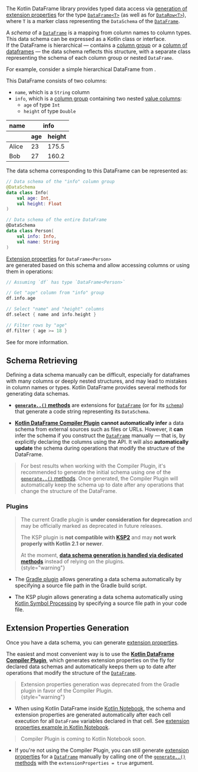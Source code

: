 [//]: # (title: Data Schemas)

The Kotlin DataFrame library provides typed data access via
[generation of extension properties](extensionPropertiesApi.md) for the type
[`DataFrame<T>`](DataFrame.md) (as well as for [`DataRow<T>`](DataRow.md)), where
`T` is a marker class representing the `DataSchema` of the [`DataFrame`](DataFrame.md).

A *schema* of a [`DataFrame`](DataFrame.md) is a mapping from column names to column types.  
This data schema can be expressed as a Kotlin class or interface.  
If the DataFrame is hierarchical — contains a [column group](DataColumn.md#columngroup) or a
[column of dataframes](DataColumn.md#framecolumn) — the data schema reflects this structure,
with a separate class representing the schema of each column group or nested `DataFrame`.

For example, consider a simple hierarchical DataFrame from
<resource src="example.csv"></resource>.

This DataFrame consists of two columns:
- `name`, which is a `String` column
- `info`, which is a [column group](DataColumn.md#columngroup) containing two nested [value columns](DataColumn.md#valuecolumn):
    - `age` of type `Int`
    - `height` of type `Double`

<table>
  <thead>
    <tr>
      <th>name</th>
      <th colspan="2">info</th>
    </tr>
    <tr>
      <th></th>
      <th>age</th>
      <th>height</th>
    </tr>
  </thead>
  <tbody>
    <tr>
      <td>Alice</td>
      <td>23</td>
      <td>175.5</td>
    </tr>
    <tr>
      <td>Bob</td>
      <td>27</td>
      <td>160.2</td>
    </tr>
  </tbody>
</table>

The data schema corresponding to this DataFrame can be represented as:

```kotlin
// Data schema of the "info" column group
@DataSchema
data class Info(
    val age: Int,
    val height: Float
)

// Data schema of the entire DataFrame
@DataSchema
data class Person(
    val info: Info,
    val name: String
)
```

[Extension properties](extensionPropertiesApi.md) for `DataFrame<Person>`  
are generated based on this schema and allow accessing columns
or using them in operations:

```kotlin
// Assuming `df` has type `DataFrame<Person>`

// Get "age" column from "info" group
df.info.age

// Select "name" and "height" columns
df.select { name and info.height }

// Filter rows by "age"
df.filter { age >= 18 }
```

See [](extensionPropertiesApi.md) for more information.


## Schema Retrieving

Defining a data schema manually can be difficult, especially for dataframes with many columns or deeply nested 
structures, and may lead to mistakes in column names or types. 
Kotlin DataFrame provides several methods for generating data schemas.

* [**`generate..()` methods**](DataSchemaGenerationMethods.md) are extensions for [`DataFrame`](DataFrame.md) 
(or for its [`schema`](schema.md)) that generate a code string representing its `DataSchema`.

* [**Kotlin DataFrame Compiler Plugin**](Compiler-Plugin.md) **cannot automatically infer** a 
data schema from external sources such as files or URLs.
However, it **can** infer the schema if you construct the [`DataFrame`](DataFrame.md) 
manually — that is, by explicitly declaring the columns using the API.
It will also **automatically update** the schema during operations that modify the structure of the DataFrame.

> For best results when working with the Compiler Plugin, it's recommended to 
> generate the initial schema using one of 
> the [`generate..()` methods](DataSchemaGenerationMethods.md).
> Once generated, the Compiler Plugin will automatically keep the schema up to date 
> after any operations that change the structure of the DataFrame.

### Plugins

> The current Gradle plugin is **under consideration for deprecation** and 
> may be officially marked as deprecated in future releases.
> 
> The KSP plugin is **not compatible with [KSP2](https://github.com/google/ksp?tab=readme-ov-file#ksp2-is-here)**
> and may **not work properly with Kotlin 2.1 or newer**.
>
> At the moment, **[data schema generation is handled via dedicated methods](DataSchemaGenerationMethods.md)** instead of relying on the plugins.  
{style="warning"}

* The [Gradle plugin](Gradle-Plugin.md) allows generating a data schema automatically by specifying a source file path in the Gradle build script.

* The KSP plugin allows generating a data schema automatically using 
[Kotlin Symbol Processing](https://kotlinlang.org/docs/ksp-overview.html) by specifying 
a source file path in your code file.

## Extension Properties Generation

Once you have a data schema, you can generate [extension properties](extensionPropertiesApi.md).

The easiest and most convenient way is to use the [**Kotlin DataFrame Compiler Plugin**](Compiler-Plugin.md), 
which generates extension properties on the fly for declared data schemas 
and automatically keeps them up to date after operations 
that modify the structure of the [`DataFrame`](DataFrame.md).

> Extension properties generation was deprecated from the Gradle plugin in favor of the Compiler Plugin.  
> {style="warning"}

* When using Kotlin DataFrame inside [Kotlin Notebook](gettingStartedKotlinNotebook.md), 
the schema and extension properties
are generated automatically after each cell execution for all `DataFrame` variables declared in that cell.
See [extension properties example in Kotlin Notebook](extensionPropertiesApi.md#example).

> Compiler Plugin is coming to Kotlin Notebook soon.

* If you're not using the Compiler Plugin, you can still generate 
[extension properties](extensionPropertiesApi.md) for a [`DataFrame`](DataFrame.md)
manually by calling one of the [`generate..()` methods](DataSchemaGenerationMethods.md) 
with the `extensionProperties = true` argument.

